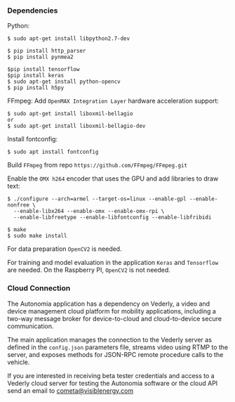 ### Dependencies

Python:
```
$ sudo apt-get install libpython2.7-dev
```
```
$ pip install http_parser
$ pip install pynmea2

$pip install tensorflow
$pip install keras
$ sudo apt-get install python-opencv
$ pip install h5py

```
FFmpeg:
Add `OpenMAX Integration Layer` hardware acceleration support:
```
$ sudo apt-get install liboxmil-bellagio
or
$ sudo apt-get install liboxmil-bellagio-dev
```
Install fontconfig:
```
$ sudo apt install fontconfig
```

Build `FFmpeg` from repo `https://github.com/FFmpeg/FFmpeg.git`

Enable the `OMX h264` encoder that uses the GPU and add libraries to draw text:
```
$ ./configure --arch=armel --target-os=linux --enable-gpl --enable-nonfree \
  --enable-libx264 --enable-omx --enable-omx-rpi \
  --enable-libfreetype --enable-libfontconfig --enable-libfribidi

$ make
$ sudo make install
```
For data preparation `OpenCV2` is needed.

For training and model evaluation in the application `Keras` and `Tensorflow` are needed. On the Raspberry PI, `OpenCV2` is not needed.

### Cloud Connection
The Autonomia application has a dependency on Vederly, a video and device management cloud platform for mobility applications, including a two-way message broker for device-to-cloud and cloud-to-device secure communication. 

The main application manages the connection to the Vederly server as defined in the `config.json` parameters file, streams video using RTMP to the server, and exposes methods for JSON-RPC remote procedure calls to the vehicle. 

If you are interested in receiving beta tester credentials and access to a Vederly cloud server for testing the Autonomia software or the cloud API send an email to cometa@visiblenergy.com
